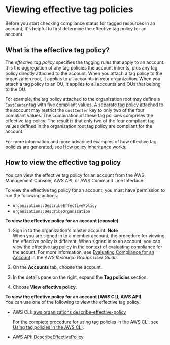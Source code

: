 # Viewing effective tag policies<a name="orgs_manage_policies_tag-policies-effective"></a>

Before you start checking compliance status for tagged resources in an account, it's helpful to first determine the effective tag policy for an account\.

## What is the effective tag policy?<a name="effective-tag-policy-defined"></a>

The *effective tag policy* specifies the tagging rules that apply to an account\. It is the aggregation of any tag policies the account inherits, plus any tag policy directly attached to the account\. When you attach a tag policy to the organization root, it applies to all accounts in your organization\. When you attach a tag policy to an OU, it applies to all accounts and OUs that belong to the OU\. 

For example, the tag policy attached to the organization root may define a `CostCenter` tag with five compliant values\. A separate tag policy attached to the account may restrict the `CostCenter` key to only two of the four compliant values\. The combination of these tag policies comprises the effective tag policy\. The result is that only two of the four compliant tag values defined in the organization root tag policy are compliant for the account\.

For more information and more advanced examples of how effective tag policies are generated, see [How policy inheritance works](orgs_manage_policies-inheritance.md)\.

## How to view the effective tag policy<a name="how-to-view-effective-tag-policy"></a>

You can view the effective tag policy for an account from the AWS Management Console, AWS API, or AWS Command Line Interface\.

To view the effective tag policy for an account, you must have permission to run the following actions:
+ `organizations:DescribeEffectivePolicy`
+ `organizations:DescribeOrganization`

**To view the effective policy for an account \(console\)**

1. Sign in to the organization's master account\.
**Note**  
When you are signed in to a member account, the procedure for viewing the effective policy is different\. When signed in to an account, you can view the effective tag policy in the context of evaluating compliance for the acount\. For more information, see [ Evaluating Compliance for an Account](https://docs.aws.amazon.com/ARG/latest/userguide/tag-policies-arg-finding-noncompliant-tags.html) in the *AWS Resource Groups User Guide\.*

1. On the **Accounts** tab, choose the account\.

1. In the details pane on the right, expand the **Tag policies** section\.

1. Choose **View effective policy**\.

**To view the effective policy for an account \(AWS CLI, AWS API\)**  
You can use one of the following to view the effective tag policy:
+ AWS CLI: [aws organizations describe\-effective\-policy](https://docs.aws.amazon.com/cli/latest/reference/organizations/describe-effective-policy.html)

  For the complete procedure for using tag policies in the AWS CLI, see [Using tag policies in the AWS CLI](tag-policy-cli.md)\.
+ AWS API: [DescribeEffectivePolicy](https://docs.aws.amazon.com/organizations/latest/APIReference/API_DescribeEffectivePolicy.html)